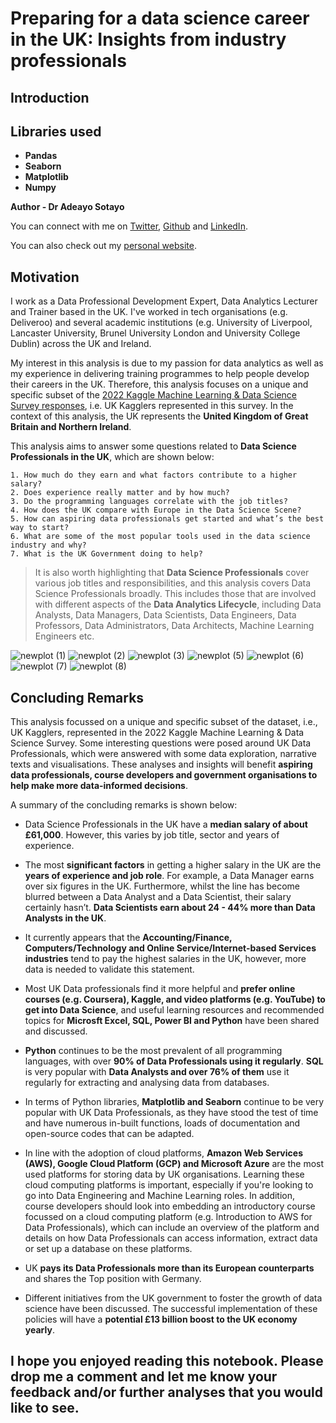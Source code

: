 # Preparing for a data science career in the UK: Insights from industry professionals 

## Introduction

## Libraries used 
- **Pandas** 
- **Seaborn** 
- **Matplotlib** 
- **Numpy**

**Author - Dr Adeayo Sotayo**

You can connect with me on [Twitter](https://twitter.com/drsotayo), [Github](https://github.com/drsotayo) and [LinkedIn](https://www.linkedin.com/in/adeayosotayo/).

You can also check out my [personal website](https://www.drsotayo.com/).

## Motivation 
I work as a Data Professional Development Expert, Data Analytics Lecturer and Trainer based in the UK. I've worked in tech organisations (e.g. Deliveroo) and several academic institutions (e.g. University of Liverpool, Lancaster University, Brunel University London and University College Dublin) across the UK and Ireland.

My interest in this analysis is due to my  passion for data analytics as well as my experience in delivering training programmes to help people develop their careers in the UK. Therefore, this analysis focuses on a unique and specific subset of the [2022 Kaggle Machine Learning & Data Science Survey responses](https://www.kaggle.com/competitions/kaggle-survey-2022), i.e. UK Kagglers represented in this survey. In the context of this analysis, the UK represents the **United Kingdom of Great Britain and Northern Ireland**. 

This analysis aims to answer some questions related to **Data Science Professionals in the UK**, which are shown below:

    1. How much do they earn and what factors contribute to a higher salary?
    2. Does experience really matter and by how much?
    3. Do the programming languages correlate with the job titles?
    4. How does the UK compare with Europe in the Data Science Scene?
    5. How can aspiring data professionals get started and what’s the best way to start?
    6. What are some of the most popular tools used in the data science industry and why?
    7. What is the UK Government doing to help?
    
    
> It is also worth highlighting that **Data Science Professionals** cover various job titles and responsibilities, and this analysis covers Data Science Professionals broadly. This includes those that are involved with different aspects of the **Data Analytics Lifecycle**, including Data Analysts, Data Managers, Data Scientists, Data Engineers, Data Professors, Data Administrators, Data Architects, Machine Learning Engineers etc.


![newplot (1)](https://user-images.githubusercontent.com/86897066/146622238-d08e5f27-d960-4ad9-b073-0f989bea7e53.png)
![newplot (2)](https://user-images.githubusercontent.com/86897066/146622243-bc6770fb-ed79-4ff0-aac2-4e0f0e2a97ac.png)
![newplot (3)](https://user-images.githubusercontent.com/86897066/146622249-b68b415d-d0b1-4472-8007-01284d26ff2a.png)
![newplot (5)](https://user-images.githubusercontent.com/86897066/146622256-f4681c86-d937-4e2b-aad0-7919f8d84a18.png)
![newplot (6)](https://user-images.githubusercontent.com/86897066/146622259-2234cd79-5131-4400-9168-02a652199aff.png)
![newplot (7)](https://user-images.githubusercontent.com/86897066/146622263-9cee57fb-a653-44b4-be3f-2a914f1c2d06.png)
![newplot (8)](https://user-images.githubusercontent.com/86897066/146622266-6599f96d-2a1d-4801-9664-6babb671ea93.png)


## Concluding Remarks

This analysis focussed on a unique and specific subset of the dataset, i.e., UK Kagglers, represented in the 2022 Kaggle Machine Learning & Data Science Survey. Some interesting questions were posed around UK Data Professionals, which were answered with some data exploration, narrative texts and visualisations. These analyses and insights will benefit **aspiring data professionals, course developers and government organisations to help make more data-informed decisions**.  

A summary of the concluding remarks is shown below:

- Data Science Professionals in the UK have a **median salary of about £61,000**. However, this varies by job title, sector and years of experience. 


- The most **significant factors** in getting a higher salary in the UK are the **years of experience and job role**. For example, a Data Manager earns over six figures in the UK. Furthermore, whilst the line has become blurred between a Data Analyst and a Data Scientist, their salary certainly hasn’t. **Data Scientists earn about 24 - 44% more than Data Analysts in the UK**.


- It currently appears that the **Accounting/Finance, Computers/Technology and Online Service/Internet-based Services industries** tend to pay the highest salaries in the UK, however, more data is needed to validate this statement. 


- Most UK Data professionals find it more helpful and **prefer online courses (e.g. Coursera), Kaggle, and video platforms (e.g. YouTube) to get into Data Science**, and useful learning resources and recommended topics for **Microsft Excel, SQL, Power BI and Python** have been shared and discussed. 


- **Python** continues to be the most prevalent of all programming languages, with over **90% of Data Professionals using it regularly**. **SQL** is very popular with **Data Analysts and over 76% of them** use it regularly for extracting and analysing data from databases. 


- In terms of Python libraries, **Matplotlib and Seaborn** continue to be very popular with UK Data Professionals, as they have stood the test of time and have numerous in-built functions, loads of documentation and open-source codes that can be adapted. 


- In line with the adoption of cloud platforms, **Amazon Web Services (AWS), Google Cloud Platform (GCP) and Microsoft Azure** are the most used platforms for storing data by UK organisations. Learning these cloud computing platforms is important, especially if you're looking to go into Data Engineering and Machine Learning roles. In addition, course developers should look into embedding an introductory course focussed on a cloud computing platform (e.g. Introduction to AWS for Data Professionals), which can include an overview of the platform and details on how Data Professionals can access information, extract data or set up a database on these platforms. 


- UK **pays its Data Professionals more than its European counterparts** and shares the Top position with Germany.


- Different initiatives from the UK government to foster the growth of data science have been discussed. The successful implementation of these policies will have a **potential £13 billion boost to the UK economy yearly**. 

## I hope you enjoyed reading this notebook. Please drop me a comment and let me know your feedback and/or further analyses that you would like to see. 






